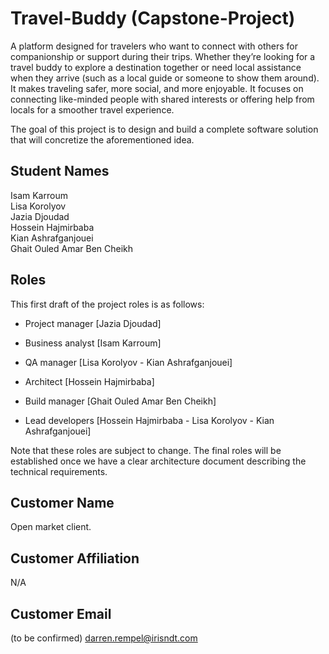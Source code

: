 # Travel-Buddy (Capstone-Project)

A platform designed for travelers who want to connect with others for companionship or support during their trips.
Whether they’re looking for a travel buddy to explore a destination together or need local assistance when they arrive (such as a local guide or someone to show them around). It makes traveling safer, more social, and more enjoyable.
It focuses on connecting like-minded people with shared interests or offering help from locals for a smoother travel experience.


The goal of this project is to design and build a complete software solution that will concretize the aforementioned idea.

## Student Names
Isam Karroum \
Lisa Korolyov \
Jazia Djoudad \
Hossein Hajmirbaba \
Kian Ashrafganjouei \
Ghait Ouled Amar Ben Cheikh

## Roles
This first draft of the project roles is as follows:

- Project manager [Jazia Djoudad]

- Business analyst [Isam Karroum]

- QA manager [Lisa Korolyov - Kian Ashrafganjouei]

- Architect [Hossein Hajmirbaba]

- Build manager [Ghait Ouled Amar Ben Cheikh]

- Lead developers [Hossein Hajmirbaba - Lisa Korolyov - Kian Ashrafganjouei]


Note that these roles are subject to change. The final roles will be established once we have a clear architecture document describing the technical requirements.

## Customer Name
Open market client.

## Customer Affiliation
N/A

## Customer Email
(to be confirmed) darren.rempel@irisndt.com
